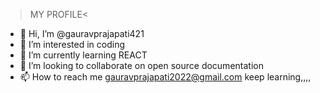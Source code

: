 >MY PROFILE<
- 👋 Hi, I’m @gauravprajapati421
- 👀 I’m interested in coding
- 🌱 I’m currently learning REACT         
- 💞️ I’m looking to collaborate on open source documentation
- 📫 How to reach me gauravprajapati2022@gmail.com
     keep learning,,,,
<!---
gauravprajapati421/gauravprajapati421 is a ✨ special ✨ repository because its `README.md` (this file) appears on your GitHub profile.
You can click the Preview link to take a look at your changes.
--->
